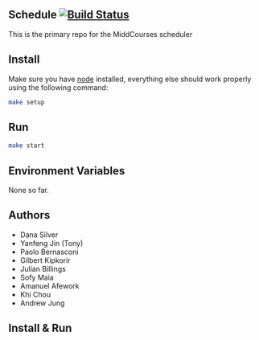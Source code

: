Schedule [![Build Status](https://travis-ci.org/coursereviews/schedule.svg?branch=master)](https://travis-ci.org/coursereviews/schedule)
---

This is the primary repo for the MiddCourses scheduler

## Install

Make sure you have [node](https://nodejs.org/en/) installed, everything else should work properly using the following command:

```bash
make setup
```

## Run

```bash
make start
```

## Environment Variables

None so far.


## Authors

- Dana Silver
- Yanfeng Jin (Tony)
- Paolo Bernasconi
- Gilbert Kipkorir
- Julian Billings
- Sofy Maia
- Amanuel Afework
- Khi Chou
- Andrew Jung

## Install & Run
